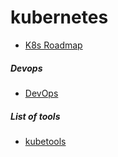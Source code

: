 # kubernetes
- [K8s Roadmap](https://roadmap.sh/kubernetes)
##### Devops
- [DevOps](https://roadmap.sh/devops)
##### List of tools
- [kubetools](https://collabnix.github.io/kubetools/)